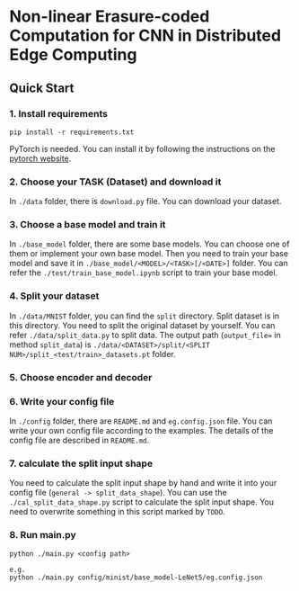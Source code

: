 # Non-linear Erasure-coded Computation for CNN in Distributed Edge Computing

## Quick Start

### 1. Install requirements

```
pip install -r requirements.txt
```
PyTorch is needed. You can install it by following the instructions on the [pytorch website](https://pytorch.org/get-started).

### 2. Choose your TASK (Dataset) and download it

In `./data` folder, there is `download.py` file. You can download your dataset.

### 3. Choose a base model and train it

In `./base_model` folder, there are some base models. You can choose one of them or implement your own base model. Then you need to train your base model and save it in `./base_model/<MODEL>/<TASK>[/<DATE>]` folder. You can refer the `./test/train_base_model.ipynb` script to train your base model.

### 4. Split your dataset

In `./data/MNIST` folder, you can find the `split` directory. Split dataset is in this directory. You need to split the original dataset by yourself. You can refer `./data/split_data.py` to split data. The output path (`output_file=` in method `split_data`) is `./data/<DATASET>/split/<SPLIT NUM>/split_<test/train>_datasets.pt` folder.

### 5. Choose encoder and decoder

### 6. Write your config file

In `./config` folder, there are `README.md` and `eg.config.json` file. You can write your own config file according to the examples. The details of the config file are described in `README.md`.

### 7. calculate the split input shape

You need to calculate the split input shape by hand and write it into your config file (`general -> split_data_shape`). You can use the `./cal_split_data_shape.py` script to calculate the split input shape. You need to overwrite something in this script marked by `TODO`.

### 8. Run main.py

```
python ./main.py <config path>

e.g.
python ./main.py config/minist/base_model-LeNet5/eg.config.json
```

